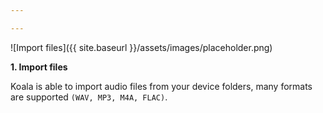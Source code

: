 ```yaml
---

---
```


![Import files]({{ site.baseurl }}/assets/images/placeholder.png)

**1. Import files**

Koala is able to import audio files from your device folders, many formats are supported `(WAV, MP3, M4A, FLAC)`.
